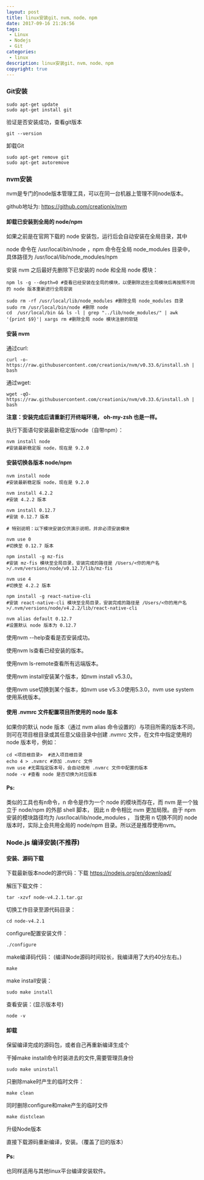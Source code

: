 ```yaml
---
layout: post
title: linux安装git、nvm、node、npm
date: 2017-09-16 21:26:56
tags:
 - Linux
 - Nodejs
 - Git
categories:
 - linux
description: linux安装git、nvm、node、npm
copyright: true
---
```

### Git安装
    
    sudo apt-get update
    sudo apt-get install git
    
验证是否安装成功，查看git版本
    
    git --version
    
卸载Git

    sudo apt-get remove git
    sudo apt-get autoremove
 
### nvm安装

nvm是专门的node版本管理工具，可以在同一台机器上管理不同node版本。

github地址为: https://github.com/creationix/nvm

#### 卸载已安装到全局的 node/npm

如果之前是在官网下载的 node 安装包，运行后会自动安装在全局目录，其中

node 命令在 /usr/local/bin/node ，npm 命令在全局 node_modules 目录中，具体路径为 /usr/local/lib/node_modules/npm

安装 nvm 之后最好先删除下已安装的 node 和全局 node 模块：
```
npm ls -g --depth=0 #查看已经安装在全局的模块，以便删除这些全局模块后再按照不同的 node 版本重新进行全局安装

sudo rm -rf /usr/local/lib/node_modules #删除全局 node_modules 目录
sudo rm /usr/local/bin/node #删除 node
cd  /usr/local/bin && ls -l | grep "../lib/node_modules/" | awk '{print $9}'| xargs rm #删除全局 node 模块注册的软链
```
#### 安装 nvm

通过curl:

    curl -o- https://raw.githubusercontent.com/creationix/nvm/v0.33.6/install.sh | bash
    
通过wget:

    wget -qO- https://raw.githubusercontent.com/creationix/nvm/v0.33.6/install.sh | bash


__注意：安装完成后请重新打开终端环境， oh-my-zsh 也是一样。__

执行下面语句安装最新稳定版node（自带npm）：

    nvm install node
    #安装最新稳定版 node，现在是 9.2.0

#### 安装切换各版本 node/npm

```
nvm install node
#安装最新稳定版 node，现在是 9.2.0

nvm install 4.2.2
#安装 4.2.2 版本

nvm install 0.12.7
#安装 0.12.7 版本

# 特别说明：以下模块安装仅供演示说明，并非必须安装模块

nvm use 0
#切换至 0.12.7 版本

npm install -g mz-fis
#安装 mz-fis 模块至全局目录，安装完成的路径是 /Users/<你的用户名>/.nvm/versions/node/v0.12.7/lib/mz-fis

nvm use 4
#切换至 4.2.2 版本

npm install -g react-native-cli
#安装 react-native-cli 模块至全局目录，安装完成的路径是 /Users/<你的用户名>/.nvm/versions/node/v4.2.2/lib/react-native-cli

nvm alias default 0.12.7
#设置默认 node 版本为 0.12.7
```

使用nvm --help查看是否安装成功。

使用nvm ls查看已经安装的版本。

使用nvm ls-remote查看所有远端版本。

使用nvm install安装某个版本，如nvm install v5.3.0。

使用nvm use切换到某个版本，如nvm use v5.3.0使用5.3.0，nvm use system使用系统版本。

#### 使用 .nvmrc 文件配置项目所使用的 node 版本
如果你的默认 node 版本（通过 nvm alias 命令设置的）与项目所需的版本不同，则可在项目根目录或其任意父级目录中创建 .nvmrc 文件，在文件中指定使用的 node 版本号，例如：

```
cd <项目根目录>  #进入项目根目录
echo 4 > .nvmrc #添加 .nvmrc 文件
nvm use #无需指定版本号，会自动使用 .nvmrc 文件中配置的版本
node -v #查看 node 是否切换为对应版本
```

#### Ps:

类似的工具也有n命令，n 命令是作为一个 node 的模块而存在，而 nvm 是一个独立于 node/npm 的外部 shell 脚本， 因此 n 命令相比 nvm 更加局限。由于 npm 安装的模块路径均为 /usr/local/lib/node_modules ， 当使用 n 切换不同的 node 版本时，实际上会共用全局的 node/npm 目录。所以还是推荐使用nvm。

### Node.js 编译安装(不推荐)

#### 安装、源码下载

下载最新版本node的源代码：下载 https://nodejs.org/en/download/

解压下载文件：

    tar -xzvf node-v4.2.1.tar.gz

切换工作目录至源代码目录：

    cd node-v4.2.1

configure配置安装文件：

    ./configure

make编译码代码： (编译Node源码时间较长，我编译用了大约40分左右。)

    make

make install安装：

    sudo make install

查看安装：(显示版本号)

    node -v

#### 卸载

保留编译完成的源码包，或者自己再重新编译生成个

干掉make install命令时装进去的文件,需要管理员身份

    sudo make uninstall

只删除make时产生的临时文件：

    make clean

同时删除configure和make产生的临时文件

    make distclean

升级Node版本

直接下载源码重新编译，安装。（覆盖了旧的版本）

#### Ps:

也同样适用与其他linux平台编译安装软件。